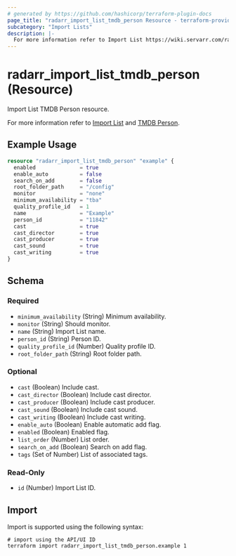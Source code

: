 ```yaml
---
# generated by https://github.com/hashicorp/terraform-plugin-docs
page_title: "radarr_import_list_tmdb_person Resource - terraform-provider-radarr"
subcategory: "Import Lists"
description: |-
  For more information refer to Import List https://wiki.servarr.com/radarr/settings#import-lists and TMDB Person https://wiki.servarr.com/radarr/supported#tmdbpersonimport.
---
```


# radarr_import_list_tmdb_person (Resource)

<!-- subcategory:Import Lists -->Import List TMDB Person resource.
For more information refer to [Import List](https://wiki.servarr.com/radarr/settings#import-lists) and [TMDB Person](https://wiki.servarr.com/radarr/supported#tmdbpersonimport).

## Example Usage

```terraform
resource "radarr_import_list_tmdb_person" "example" {
  enabled              = true
  enable_auto          = false
  search_on_add        = false
  root_folder_path     = "/config"
  monitor              = "none"
  minimum_availability = "tba"
  quality_profile_id   = 1
  name                 = "Example"
  person_id            = "11842"
  cast                 = true
  cast_director        = true
  cast_producer        = true
  cast_sound           = true
  cast_writing         = true
}
```

<!-- schema generated by tfplugindocs -->
## Schema

### Required

- `minimum_availability` (String) Minimum availability.
- `monitor` (String) Should monitor.
- `name` (String) Import List name.
- `person_id` (String) Person ID.
- `quality_profile_id` (Number) Quality profile ID.
- `root_folder_path` (String) Root folder path.

### Optional

- `cast` (Boolean) Include cast.
- `cast_director` (Boolean) Include cast director.
- `cast_producer` (Boolean) Include cast producer.
- `cast_sound` (Boolean) Include cast sound.
- `cast_writing` (Boolean) Include cast writing.
- `enable_auto` (Boolean) Enable automatic add flag.
- `enabled` (Boolean) Enabled flag.
- `list_order` (Number) List order.
- `search_on_add` (Boolean) Search on add flag.
- `tags` (Set of Number) List of associated tags.

### Read-Only

- `id` (Number) Import List ID.

## Import

Import is supported using the following syntax:

```shell
# import using the API/UI ID
terraform import radarr_import_list_tmdb_person.example 1
```
